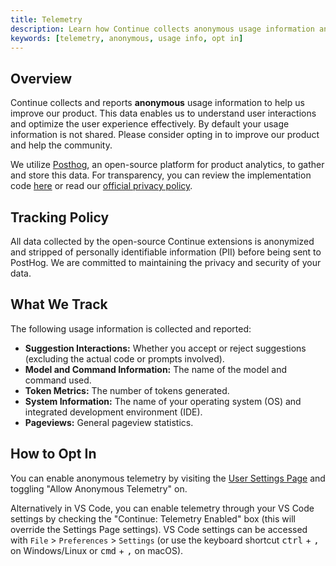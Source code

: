 ```yaml
---
title: Telemetry
description: Learn how Continue collects anonymous usage information and how you can opt out.
keywords: [telemetry, anonymous, usage info, opt in]
---
```


## Overview

Continue collects and reports **anonymous** usage information to help us improve our product. This data enables us to understand user interactions and optimize the user experience effectively. By default your usage information is not shared. Please consider opting in to improve our product and help the community.

We utilize [Posthog](https://posthog.com/), an open-source platform for product analytics, to gather and store this data. For transparency, you can review the implementation code [here](https://github.com/continuedev/continue/blob/main/gui/src/hooks/CustomPostHogProvider.tsx) or read our [official privacy policy](https://continue.dev/privacy).

## Tracking Policy

All data collected by the open-source Continue extensions is anonymized and stripped of personally identifiable information (PII) before being sent to PostHog. We are committed to maintaining the privacy and security of your data.

## What We Track

The following usage information is collected and reported:

- **Suggestion Interactions:** Whether you accept or reject suggestions (excluding the actual code or prompts involved).
- **Model and Command Information:** The name of the model and command used.
- **Token Metrics:** The number of tokens generated.
- **System Information:** The name of your operating system (OS) and integrated development environment (IDE).
- **Pageviews:** General pageview statistics.

## How to Opt In

You can enable anonymous telemetry by visiting the [User Settings Page](./customize/settings.md) and toggling "Allow Anonymous Telemetry" on.

Alternatively in VS Code, you can enable telemetry through your VS Code settings by checking the "Continue: Telemetry Enabled" box (this will override the Settings Page settings). VS Code settings can be accessed with `File` > `Preferences` > `Settings` (or use the keyboard shortcut <kbd>ctrl</kbd> + <kbd>,</kbd> on Windows/Linux or <kbd>cmd</kbd> + <kbd>,</kbd> on macOS).
